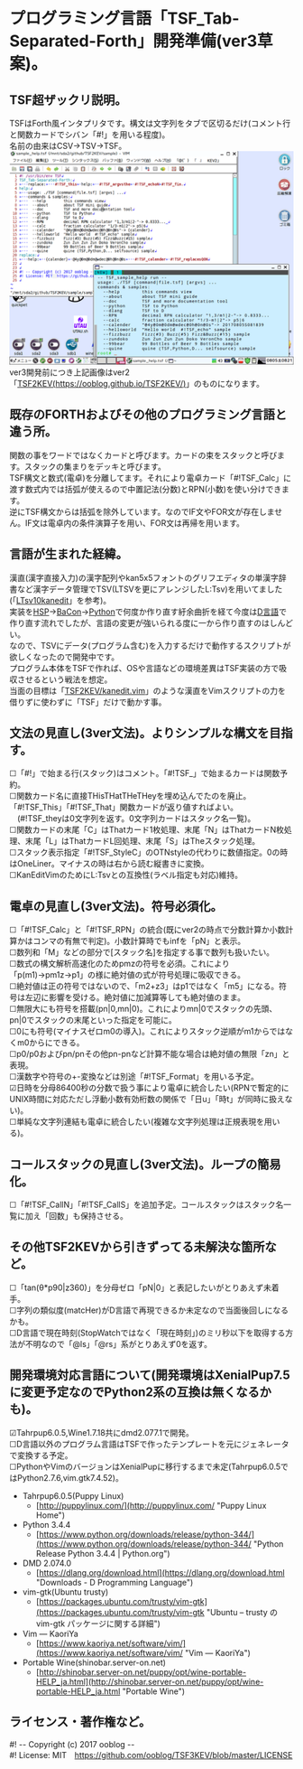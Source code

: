 # プログラミング言語「TSF_Tab-Separated-Forth」開発準備(ver3草案)。
## TSF超ザックリ説明。

TSFはForth風インタプリタです。構文は文字列をタブで区切るだけ(コメント行と関数カードでシバン「#!」を用いる程度)。  
名前の由来はCSV→TSV→TSF。  
![TSF syntax image](https://github.com/ooblog/TSF2KEV/blob/master/docs/TSF_512x384.png "TSF2KEV/TSF_512x384.png at master ooblog/TSF2KEV")  
ver3開発前につき上記画像はver2「[TSF2KEV(https://ooblog.github.io/TSF2KEV/)](https://ooblog.github.io/TSF2KEV/ "「TSF2KEV」はプログラミング言語「TSF_Tab-Separated-Forth」のD言語とPythonによる実装です。")」のものになります。  

## 既存のFORTHおよびその他のプログラミング言語と違う所。

関数の事をワードではなくカードと呼びます。カードの束をスタックと呼びます。スタックの集まりをデッキと呼びます。  
TSF構文と数式(電卓)を分離してます。それにより電卓カード「#!TSF_Calc」に渡す数式内では括弧が使えるので中置記法(分数)とRPN(小数)を使い分けできます。  
逆にTSF構文からは括弧を除外しています。なのでIF文やFOR文が存在しません。IF文は電卓内の条件演算子を用い、FOR文は再帰を用います。  

## 言語が生まれた経緯。

漢直(漢字直接入力)の漢字配列やkan5x5フォントのグリフエディタの単漢字辞書など漢字データ管理でTSV(LTSVを更にアレンジしたL:Tsv)を用いてました(「[LTsv10kanedit](https://github.com/ooblog/LTsv10kanedit "ooblog/LTsv10kanedit: 「L:Tsv」の読み書きを中心としたモジュール群と漢字入力「kanedit」のPythonによる実装です(準備中)。")」を参考)。  
実装を[HSP](http://hsp.tv/ "HSPTV!（HSP( Hot Soup Processor )ソフトウェアの配布）")→[BaCon](http://www.basic-converter.org/ "BaCon - BASIC to C converter")→[Python](https://www.python.org/ "Welcome to Python.org")で何度か作り直す紆余曲折を経て今度は[D言語](https://dlang.org/ "Home - D Programming Language")で作り直す流れでしたが、言語の変更が強いられる度に一から作り直すのはしんどい。  
なので、TSVにデータ(プログラム含む)を入力するだけで動作するスクリプトが欲しくなったので開発中です。  
プログラム本体をTSFで作れば、OSや言語などの環境差異はTSF実装の方で吸収させるという戦法を想定。  
当面の目標は「[TSF2KEV/kanedit.vim](https://github.com/ooblog/TSF2KEV/blob/master/KEV2/kanedit.vim "TSF2KEV/kanedit.vim at master ooblog/TSF2KEV")」のような漢直をVimスクリプトの力を借りずに使わずに「TSF」だけで動かす事。  

## 文法の見直し(3ver文法)。よりシンプルな構文を目指す。

☐「#!」で始まる行(スタック)はコメント。「#!TSF_」で始まるカードは関数予約。  
☐関数カード名に直接THisTHatTHeTHeyを埋め込んでたのを廃止。「#!TSF_This」「#!TSF_That」関数カードが返り値すればよい。  
　(#!TSF_theyは0文字列を返す。0文字列カードはスタック名一覧)。  
☐関数カードの末尾「C」はThatカード1枚処理、末尾「N」はThatカードN枚処理、末尾「L」はThatカードL回処理、末尾「S」はTheスタック処理。  
☐スタック表示指定「#!TSF_StyleC」のOTNstyleの代わりに数値指定。0の時はOneLiner。マイナスの時は右から読む縦書きに変換。  
☐KanEditVimのためにL:Tsvとの互換性(ラベル指定も対応)維持。  

## 電卓の見直し(3ver文法)。符号必須化。

☐「#!TSF_Calc」と「#!TSF_RPN」の統合(既にver2の時点で分数計算か小数計算かはコンマの有無で判定)。小数計算時でもinfを「pN」と表示。  
☐数列和「M」などの部分で[スタック名]を指定する事で数列も扱いたい。  
☐数式の構文解析高速化のためpmzの符号を必須。これにより「p(m1)→pm1z→p1」の様に絶対値の式が符号処理に吸収できる。  
☐絶対値は正の符号ではないので、「m2+z3」はp1ではなく「m5」になる。符号は左辺に影響を受ける。絶対値に加減算等しても絶対値のまま。  
☐無限大にも符号を搭載(pn|0,mn|0)。これによりmn|0でスタックの先頭、pn|0でスタックの末尾といった指定を可能に。  
☐0にも符号(マイナスゼロm0の導入)。これによりスタック逆順がm1からではなくm0からにできる。  
☐p0/p0およびpn/pnその他pn-pnなど計算不能な場合は絶対値の無限「zn」と表現。  
☐漢数字や符号の+-変換などは別途「#!TSF_Format」を用いる予定。  
☑日時を分母86400秒の分数で扱う事により電卓に統合したい(RPNで暫定的にUNIX時間に対応ただし浮動小数有効桁数の関係で「日u」「時t」が同時に扱えない)。  
☐単純な文字列連結も電卓に統合したい(複雑な文字列処理は正規表現を用いる)。  

## コールスタックの見直し(3ver文法)。ループの簡易化。

☐「#!TSF_CallN」「#!TSF_CallS」を追加予定。コールスタックはスタック名一覧に加え「回数」も保持させる。  

## その他TSF2KEVから引きずってる未解決な箇所など。

☐「tan(θ&#42;p90|z360)」を分母ゼロ「pN|0」と表記したいがとりあえず未着手。  
☐字列の類似度(matcHer)がD言語で再現できるか未定なので当面後回しになるかも。  
☐D言語で現在時刻(StopWatchではなく「現在時刻」)のミリ秒以下を取得する方法が不明なので「@ls」「@rs」系がとりあえず0を返す。  

## 開発環境対応言語について(開発環境はXenialPup7.5に変更予定なのでPython2系の互換は無くなるかも)。

☑Tahrpup6.0.5,Wine1.7.18共にdmd2.077.1で開発。  
☐D言語以外のプログラム言語はTSFで作ったテンプレートを元にジェネレータで変換する予定。  
☐PythonやVimのバージョンはXenialPupに移行するまで未定(Tahrpup6.0.5ではPython2.7.6,vim.gtk7.4.52)。  

* Tahrpup6.0.5(Puppy Linux)
    * [http://puppylinux.com/](http://puppylinux.com/ "Puppy Linux Home")
* Python 3.4.4
    * [https://www.python.org/downloads/release/python-344/](https://www.python.org/downloads/release/python-344/ "Python Release Python 3.4.4 | Python.org")
* DMD 2.074.0
    * [https://dlang.org/download.html](https://dlang.org/download.html "Downloads - D Programming Language")
* vim-gtk(Ubuntu trusty)
    * [https://packages.ubuntu.com/trusty/vim-gtk](https://packages.ubuntu.com/trusty/vim-gtk "Ubuntu – trusty の vim-gtk パッケージに関する詳細")
* Vim — KaoriYa
    * [https://www.kaoriya.net/software/vim/](https://www.kaoriya.net/software/vim/ "Vim — KaoriYa")
* Portable Wine(shinobar.server-on.net)
    * [http://shinobar.server-on.net/puppy/opt/wine-portable-HELP_ja.html](http://shinobar.server-on.net/puppy/opt/wine-portable-HELP_ja.html "Portable Wine")

## ライセンス・著作権など。

&#35;! -- Copyright (c) 2017 ooblog --  
&#35;! License: MIT　https://github.com/ooblog/TSF3KEV/blob/master/LICENSE  
